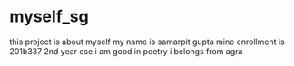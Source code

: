 # myself_sg
this project is about myself
my name is samarpit gupta
mine enrollment is 201b337
2nd year cse
i am good in poetry
i belongs from agra